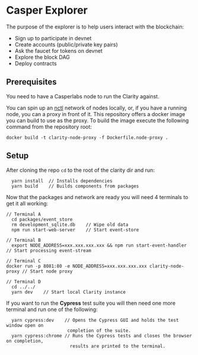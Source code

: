 # Casper Explorer

The purpose of the explorer is to help users interact with the blockchain:

- Sign up to participate in devnet
- Create accounts (public/private key pairs)
- Ask the faucet for tokens on devnet
- Explore the block DAG
- Deploy contracts

## Prerequisites

You need to have a Casperlabs node to run the Clarity against.

You can spin up an [nctl](https://github.com/CasperLabs/casper-node/tree/master/utils/nctl) network of nodes locally, or, if you have a running node, you can a proxy in front of it. This repository offers a docker image you can build to use as the proxy. To build the image execute the following command from the repository root:

```
docker build -t clarity-node-proxy -f Dockerfile.node-proxy .
```

## Setup

After cloning the repo `cd` to the root of the clarity dir and run:

```
  yarn install  // Installs dependencies
  yarn build    // Builds components from packages
```

Now that the packages and network are ready you will need 4 terminals to get it all working:

```
// Terminal A
  cd packages/event_store
  rm development_sqlite.db    // Wipe old data
  npm run start-web-server    // Start event-store

// Terminal B
  export NODE_ADDRESS=xxx.xxx.xxx.xxx && npm run start-event-handler // Start processing event-stream

// Terminal C
docker run -p 8081:80 -e NODE_ADDRESS=xxx.xxx.xxx.xxx clarity-node-proxy // Start node proxy

// Terminal D
  cd ../../
  yarn dev    // Start local Clarity instance
```

If you want to run the **Cypress** test suite you will then need one more terminal and run one of the following:

```
  yarn cypress:dev    // Opens the Cypress GUI and holds the test window open on
                       completion of the suite.
  yarn cypress:chrome // Runs the Cypress tests and closes the browser on completion,
                        results are printed to the terminal.
```
